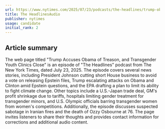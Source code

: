 ```yaml
---
url: https://www.nytimes.com/2025/07/23/podcasts/the-headlines/trump-obama-transgender-youth-clinics.html
title: The HeadlinesAudio
publisher: nytimes
usage: candidate
initial_rank: 2
---
```

## Article summary
The web page titled "Trump Accuses Obama of Treason, and Transgender Youth Clinics Close" is an episode of "The Headlines" podcast from The New York Times, dated July 23, 2025. The episode covers several news stories, including President Johnson cutting short House business to avoid a vote on releasing Epstein files, Trump escalating attacks on Obama and Clinton amid Epstein questions, and the EPA drafting a plan to limit its ability to fight climate change. Other topics include a U.S.-Japan trade deal, GM's profit shrinkage due to tariffs, hospitals limiting gender treatment for transgender minors, and U.S. Olympic officials barring transgender women from women's competitions. Additionally, the episode discusses suspected sabotage in Iranian fires and the death of Ozzy Osbourne at 76. The page invites listeners to share their thoughts and provides contact information for corrections and additional audio content.
